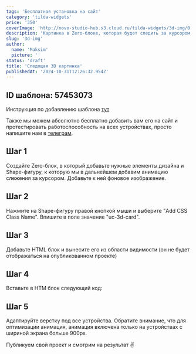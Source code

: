 ```yaml
---
tags: 'Бесплатная установка на сайт'
category: 'tilda-widgets'
price: '350'
coverImage: 'http://novo-studio-hub.s3.cloud.ru/tilda-widgets/3d-img/0.gif'
description: 'Картинка в Zero-блоке, которая будет следить за курсором пользователя'
slug: '3d-img'
author:
  name: 'Maksim'
  picture: ''
status: 'draft'
title: 'Следящая 3D картинка'
publishedAt: '2024-10-31T12:26:32.954Z'
---
```


## ID шаблона: **57453073**

Инструкция по добавлению шаблона [тут](https://help-ru.tilda.cc/page-template)

Также мы можем абсолютно бесплатно добавить вам его на сайт и протестировать работоспособность на всех устройствах, просто напишите нам в [телеграм](https://t.me/Aliiishme).

## Шаг 1

Создайте Zero-блок, в который добавьте нужные элементы дизайна и Shape-фигуру, к которую мы в дальнейшем добавим анимацию слежения за курсором. Добавьте к ней фоновое изображение.

## Шаг 2

Нажмите на Shape-фигуру правой кнопкой мыши и выберите  "Add CSS Class Name". Впишите в поле значение "uc-3d-card".

## Шаг 3

Добавьте HTML блок и вынесите его из области видимости (он не будет отображаться на опубликованном проекте)

## Шаг 4

Вставьте в HTM блок следующий код:

## Шаг 5

Адаптируйте верстку под все устройства. Обратите внимание, что для оптимизации анимация, анимация включена только на устройствах с шириной экрана больше 900px.

Публикуем свой проект и смотрим на результат ✌